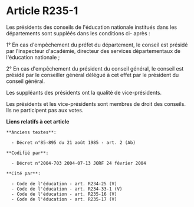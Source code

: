 # Article R235-1

Les présidents des conseils de l'éducation nationale institués dans les départements sont suppléés dans les conditions ci-
après :

1° En cas d'empêchement du préfet du département, le conseil est présidé par l'inspecteur d'académie, directeur des services
départementaux de l'éducation nationale ;

2° En cas d'empêchement du président du conseil général, le conseil est présidé par le conseiller général délégué à cet effet
par le président du conseil général.

Les suppléants des présidents ont la qualité de vice-présidents.

Les présidents et les vice-présidents sont membres de droit des conseils. Ils ne participent pas aux votes.

**Liens relatifs à cet article**

	**Anciens textes**:

	  - Décret n°85-895 du 21 août 1985 - art. 2 (Ab)

	**Codifié par**:

	  - Décret n°2004-703 2004-07-13 JORF 24 février 2004

	**Cité par**:

	  - Code de l'éducation - art. R234-25 (V)
	  - Code de l'éducation - art. R234-33-1 (V)
	  - Code de l'éducation - art. R235-16 (V)
	  - Code de l'éducation - art. R235-17 (V)
